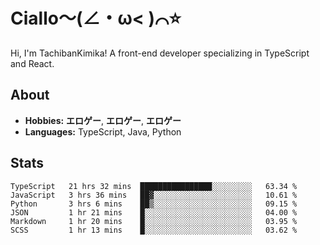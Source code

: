 # Ciallo～(∠・ω< )⌒⭐️

Hi, I'm TachibanKimika! A front-end developer specializing in TypeScript and React.

## About
- **Hobbies:** **エロゲー**, **エロゲー**, **エロゲー**
- **Languages:** TypeScript, Java, Python

## Stats
<!--START_SECTION:waka-->

```text
TypeScript   21 hrs 32 mins  ████████████████░░░░░░░░░   63.34 %
JavaScript   3 hrs 36 mins   ██▓░░░░░░░░░░░░░░░░░░░░░░   10.61 %
Python       3 hrs 6 mins    ██▒░░░░░░░░░░░░░░░░░░░░░░   09.15 %
JSON         1 hr 21 mins    █░░░░░░░░░░░░░░░░░░░░░░░░   04.00 %
Markdown     1 hr 20 mins    █░░░░░░░░░░░░░░░░░░░░░░░░   03.95 %
SCSS         1 hr 13 mins    █░░░░░░░░░░░░░░░░░░░░░░░░   03.62 %
```

<!--END_SECTION:waka-->

<!-- ![Metrics](https://metrics.lecoq.io/TachibanaKimika?template=classic&base.activity=0&base.community=0&base.repositories=0&languages=1&isocalendar=1&isocalendar.duration=half-year&languages.limit=8&languages.sections=most-used&languages.colors=github&languages.threshold=0%25&languages.indepth=false&languages.recent.load=300&languages.recent.days=14&config.timezone=Asia%2FShanghai)
 -->
